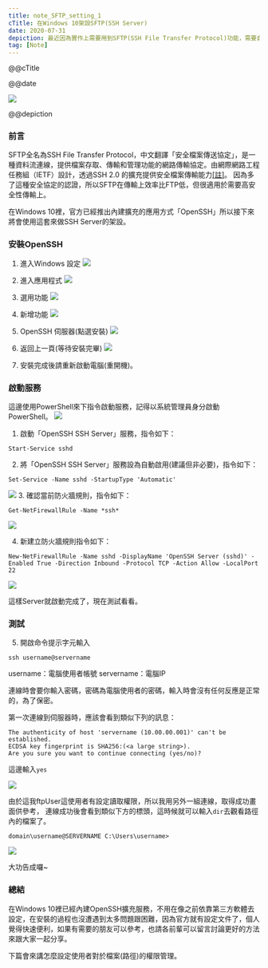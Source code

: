 ```yaml
---
title: note_SFTP_setting_1
cTitle: 在Windows 10架設SFTP(SSH Server)
date: 2020-07-31
depiction: 最近因為實作上需要用到SFTP(SSH File Transfer Protocol)功能，需要自己架設Server測試功能，所以在此記錄一下怎麼架設與設定，以免忘記之餘也順便分享給有需要的朋友們。
tag: [Note]
---
```

<!--@@master=../../../../../layout.html-->

<!--@@block=meta-->
<meta name="author" content="Berglas">
<meta name="copyright" content="Berglas">
<meta name="description" content="@@depiction">
<meta itemprop="name" content="@@cTitle｜巴格.生活日記•學習筆記">
<meta itemprop="image" content="@@site.jpg">
<meta itemprop="description" content="@@depiction">
<meta property="og:title" content="@@cTitle｜巴格.生活日記•學習筆記">
<meta property="og:url" content="@@site.html">
<meta property="og:image" content="@@site.jpg">
<meta property="og:description" content="@@depiction">
<meta property="og:site_name" content="巴格.生活日記•學習筆記">
<meta property="og:type" content="article">
<title>@@cTitle｜巴格.生活日記•學習筆記</title>
<!--@@close-->

<!--@@block=title-->
<p class='theme-title'>@@cTitle</p>
<p class='time-mark'>@@date</p>
<!--@@close-->

<!--@@block=depiction-->
![](https://i.imgur.com/7SVhbTb.jpg)
<p class='depiction'>@@depiction</p>
<!--@@close-->

<!--@@block=content-->
### 前言

SFTP全名為SSH File Transfer Protocol，中文翻譯「安全檔案傳送協定」，是一種資料流連線，提供檔案存取、傳輸和管理功能的網路傳輸協定。由網際網路工程任務組（IETF）設計，透過SSH 2.0 的擴充提供安全檔案傳輸能力[[註]](https://zh.wikipedia.org/wiki/SSH%E6%96%87%E4%BB%B6%E4%BC%A0%E8%BE%93%E5%8D%8F%E8%AE%AE)。
因為多了這種安全協定的認證，所以SFTP在傳輸上效率比FTP低，但很適用於需要高安全性傳輸上。

在Windows 10裡，官方已經推出內建擴充的應用方式「OpenSSH」所以接下來將會使用這套來做SSH Server的架設。

### 安裝OpenSSH

1. 進入Windows 設定 
![](https://i.imgur.com/Us5usrX.png)

2. 進入應用程式
![](https://i.imgur.com/bIQCDWS.png)

3. 選用功能
![](https://i.imgur.com/GZrcgCQ.png)


4. 新增功能
![](https://i.imgur.com/Cu66xtA.png)

5. OpenSSH 伺服器(點選安裝)
![](https://i.imgur.com/eRpydnQ.png)

6. 返回上一頁(等待安裝完畢)
![](https://i.imgur.com/HA0NuPI.png)

7. 安裝完成後請重新啟動電腦(重開機)。


### 啟動服務
這邊使用PowerShell來下指令啟動服務，記得以系統管理員身分啟動PowerShell。
![](https://i.imgur.com/aR3y092.png)

1. 啟動「OpenSSH SSH Server」服務，指令如下：
```
Start-Service sshd
```
2. 將「OpenSSH SSH Server」服務設為自動啟用(建議但非必要)，指令如下：
```
Set-Service -Name sshd -StartupType 'Automatic'
```
![](https://i.imgur.com/qnKblcw.png)
3. 確認當前防火牆規則，指令如下：
```
Get-NetFirewallRule -Name *ssh*
```
![](https://i.imgur.com/sSVe4wW.png)

4. 新建立防火牆規則指令如下：
```
New-NetFirewallRule -Name sshd -DisplayName 'OpenSSH Server (sshd)' -Enabled True -Direction Inbound -Protocol TCP -Action Allow -LocalPort 22
```
![](https://i.imgur.com/Myi3qO2.png)

這樣Server就啟動完成了，現在測試看看。

### 測試
5. 開啟命令提示字元輸入
```
ssh username@servername 
```
username：電腦使用者帳號
servername：電腦IP

連線時會要你輸入密碼，密碼為電腦使用者的密碼，輸入時會沒有任何反應是正常的，為了保密。

第一次連線到伺服器時，應該會看到類似下列的訊息：
```
The authenticity of host 'servername (10.00.00.001)' can't be established.
ECDSA key fingerprint is SHA256:(<a large string>).
Are you sure you want to continue connecting (yes/no)?
```
這邊輸入`yes`


![](https://i.imgur.com/3InbPJl.png)

由於這我ftpUser這使用者有設定讀取權限，所以我用另外一組連線，取得成功畫面供參考，
連線成功後會看到類似下方的標頭，這時候就可以輸入```dir```去觀看路徑內的檔案了。
```
domain\username@SERVERNAME C:\Users\username>
```



![](https://i.imgur.com/xe9Rkep.png)


大功告成囉~

### 總結
在Windows 10裡已經內建OpenSSH擴充服務，不用在像之前依靠第三方軟體去設定，在安裝的過程也沒遭遇到太多問題跟困難，因為官方就有設定文件了，個人覺得快速便利，如果有需要的朋友可以參考，也請各前輩可以留言討論更好的方法來跟大家一起分享。

下篇會來講怎麼設定使用者對於檔案(路徑)的權限管理。
<!--@@close-->